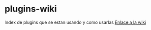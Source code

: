 # plugins-wiki
Index de plugins que se estan usando y como usarlas
[Enlace a la wiki](https://github.com/RoyFire01/plugins-wiki/wiki)

